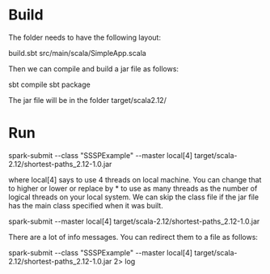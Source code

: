 
Build
=====

The folder needs to have the following layout:

build.sbt
src/main/scala/SimpleApp.scala

Then we can compile and build a jar file as follows:

sbt compile 
sbt package

The jar file will be in the folder target/scala2.12/

Run
===

spark-submit --class "SSSPExample" --master local[4] target/scala-2.12/shortest-paths_2.12-1.0.jar


where local[4] says to use 4 threads on local machine. You can change that to higher or lower
or replace by * to use as many threads as the number of logical threads on your local system. We
can skip the class file if the jar file has the main class specified when it was built.

spark-submit --master local[4] target/scala-2.12/shortest-paths_2.12-1.0.jar

There are a lot of info messages. You can redirect them to a file as follows:

spark-submit --class "SSSPExample" --master local[4] target/scala-2.12/shortest-paths_2.12-1.0.jar
2> log

